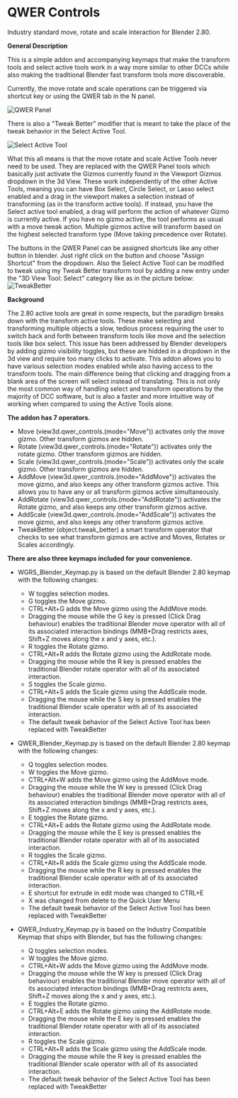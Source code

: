# QWER Controls
Industry standard move, rotate and scale interaction for Blender 2.80.

**General Description**

This is a simple addon and accompanying keymaps that make the transform tools and select active tools work in a way more similar to other DCCs while also making the traditional Blender fast transform tools more discoverable. 

Currently, the move rotate and scale operations can be triggered via shortcut key or using the QWER tab in the N panel. 

![QWER Panel](https://i.ibb.co/wwq6V1Z/QWER-Panel.png)

There is also a "Tweak Better" modifier that is meant to take the place of the tweak behavior in the Select Active Tool. 

![Select Active Tool](https://i.ibb.co/D4VLfpM/Select-Active-Tool.png)

What this all means is that the move rotate and scale Active Tools never need to be used. They are replaced with the QWER Panel tools which basically just activate the Gizmos currently found in the Viewport Gizmos dropdown in the 3d View. These work independently of the other Active Tools, meaning you can have Box Select, Circle Select, or Lasso select enabled and a drag in the viewport makes a selection instead of transforming (as in the transform active tools). If instead, you have the Select active tool enabled, a drag will perform the action of whatever Gizmo is currently active. If you have no gizmo active, the tool performs as usual with a move tweak action. Multiple gizmos active will transform based on the highest selected transform type (Move taking precedence over Rotate).

The buttons in the QWER Panel can be assigned shortcuts like any other button in blender. Just right click on the button and choose "Assign Shortcut" from the dropdown. Also the Select Active Tool can be modified to tweak using my Tweak Better transform tool by adding a new entry under the "3D View Tool: Select" category like as in the picture below:
![TweakBetter](https://i.ibb.co/rm8XFcn/Tweak-Better-Keymap.png)

**Background**

The 2.80 active tools are great in some respects, but the paradigm breaks down with the transform active tools. These make selecting and transforming multiple objects a slow, tedious process requiring the user to switch back and forth between transform tools like move and the selection tools like box select. This issue has been addressed by Blender developers by adding gizmo visibility toggles, but these are hidded in a dropdown in the 3d view and require too many clicks to activate. This addon allows you to have various selection modes enabled while also having access to the transform tools. The main difference being that clicking and dragging from a blank area of the screen will select instead of translating. This is not only the most common way of handling select and transform operations by the majority of DCC software, but is also a faster and more intuitive way of working when compared to using the Active Tools alone.

**The addon has 7 operators.**

- Move (view3d.qwer_controls.(mode="Move")) activates only the move gizmo. Other transform gizmos are hidden. 
- Rotate (view3d.qwer_controls.(mode="Rotate")) activates only the rotate gizmo. Other transform gizmos are hidden.
- Scale (view3d.qwer_controls.(mode="Scale")) activates only the scale gizmo. Other transform gizmos are hidden.
- AddMove (view3d.qwer_controls.(mode="AddMove")) activates the move gizmo, and also keeps any other transform gizmos active. This allows you to have any or all transform gizmos active simultaneously.
- AddRotate (view3d.qwer_controls.(mode="AddRotate")) activates the Rotate gizmo, and also keeps any other transform gizmos active.
- AddScale (view3d.qwer_controls.(mode="AddScale")) activates the move gizmo, and also keeps any other transform gizmos active.
- TweakBetter (object.tweak_better) a smart transform operator that checks to see what transform gizmos are active and Moves, Rotates or Scales accordingly.

**There are also three keymaps included for your convenience.**

- WGRS_Blender_Keymap.py is based on the default Blender 2.80 keymap with the following changes:
  - W toggles selection modes.
  - G toggles the Move gizmo.
  - CTRL+Alt+G adds the Move gizmo using the AddMove mode.
  - Dragging the mouse while the G key is pressed (Click Drag behaviour) enables the traditional Blender move operator with all of its associated interaction bindings (MMB+Drag restricts axes, Shift+Z moves along the x and y axes, etc.).
  - R toggles the Rotate gizmo.
  - CTRL+Alt+R adds the Rotate gizmo using the AddRotate mode.
  - Dragging the mouse while the R key is pressed enables the traditional Blender rotate operator with all of its associated interaction.
  - S toggles the Scale gizmo.
  - CTRL+Alt+S adds the Scale gizmo using the AddScale mode.
  - Dragging the mouse while the S key is pressed enables the traditional Blender scale operator with all of its associated interaction.
  - The default tweak behavior of the Select Active Tool has been replaced with TweakBetter

- QWER_Blender_Keymap.py is based on the default Blender 2.80 keymap with the following changes:
  - Q toggles selection modes.
  - W toggles the Move gizmo.
  - CTRL+Alt+W adds the Move gizmo using the AddMove mode.
  - Dragging the mouse while the W key is pressed (Click Drag behaviour) enables the traditional Blender move operator with all of its associated interaction bindings (MMB+Drag restricts axes, Shift+Z moves along the x and y axes, etc.).
  - E toggles the Rotate gizmo.
  - CTRL+Alt+E adds the Rotate gizmo using the AddRotate mode.
  - Dragging the mouse while the E key is pressed enables the traditional Blender rotate operator with all of its associated interaction.
  - R toggles the Scale gizmo.
  - CTRL+Alt+R adds the Scale gizmo using the AddScale mode.
  - Dragging the mouse while the R key is pressed enables the traditional Blender scale operator with all of its associated interaction.
  - E shortcut for extrude in edit mode was changed to CTRL+E
  - X was changed from delete to the Quick User Menu
  - The default tweak behavior of the Select Active Tool has been replaced with TweakBetter

- QWER_Industry_Keymap.py is based on the Industry Compatible Keymap that ships with Blender, but has the following changes:
  - Q toggles selection modes.
  - W toggles the Move gizmo.
  - CTRL+Alt+W adds the Move gizmo using the AddMove mode.
  - Dragging the mouse while the W key is pressed (Click Drag behaviour) enables the traditional Blender move operator with all of its associated interaction bindings (MMB+Drag restricts axes, Shift+Z moves along the x and y axes, etc.).
  - E toggles the Rotate gizmo.
  - CTRL+Alt+E adds the Rotate gizmo using the AddRotate mode.
  - Dragging the mouse while the E key is pressed enables the traditional Blender rotate operator with all of its associated interaction.
  - R toggles the Scale gizmo.
  - CTRL+Alt+R adds the Scale gizmo using the AddScale mode.
  - Dragging the mouse while the R key is pressed enables the traditional Blender scale operator with all of its associated interaction.
  - The default tweak behavior of the Select Active Tool has been replaced with TweakBetter
